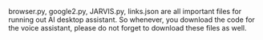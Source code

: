 browser.py, google2.py, JARVIS.py, links.json are all important files for running out AI desktop assistant. So whenever, you download the code for the voice assistant, please do not forget to download these files as well.
